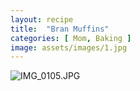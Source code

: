 ```yaml
---
layout: recipe
title:  "Bran Muffins"
categories: [ Mom, Baking ]
image: assets/images/1.jpg
---
```

![IMG_0105.JPG]({{site.baseurl}}/image/IMG_0105.JPG)
